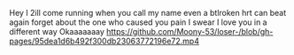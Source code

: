 Hey I 2ill come running when you call my name even a btlroken hrt can beat again forget about the one who caused you pain I swear I love you in a different way 
Okaaaaaaay 
https://github.com/Moony-53/loser-/blob/gh-pages/95dea1d6b492f300db23063772196e72.mp4
